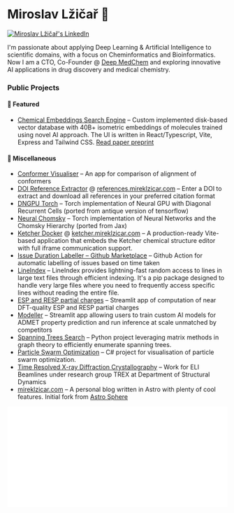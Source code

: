 # Miroslav Lžičař 👋
[![Miroslav Lžičař's LinkedIn](https://img.shields.io/badge/LinkedIn-Miroslav_Lžičař-blue?style=flat-square&logo=linkedin)](https://uk.linkedin.com/in/miroslavlzicar)

I'm passionate about applying Deep Learning & Artificial Intelligence to scientific domains, with a focus on Cheminformatics and Bioinformatics. Now I am a CTO, Co-Founder @ [Deep MedChem](https://deepmedchem.com/) and exploring innovative AI applications in drug discovery and medical chemistry.

### Public Projects

#### 🌟 Featured

* [Chemical Embeddings Search Engine](https://cheese-new.deepmedchem.com/) – Custom implemented disk-based vector database with 40B+ isometric embeddings of molecules trained using novel AI approach. The UI is written in React/Typescript, Vite, Express and Tailwind CSS. [Read paper preprint](https://chemrxiv.org/engage/chemrxiv/article-details/67250915f9980725cfcd1f6f)

#### 🍱 Miscellaneous

* [Conformer Visualiser](https://cheese-conformers.mireklzicar.com/) – An app for comparison of alignment of conformers
* [DOI Reference Extractor](https://github.com/mireklzicar/doi-reference-extractor) @ [references.mireklzicar.com](https://references.mireklzicar.com/) – Enter a DOI to extract and download all references in your preferred citation format
* [DNGPU Torch](https://github.com/mireklzicar/dngpu_torch) – Torch implementation of Neural GPU with Diagonal Recurrent Cells (ported from antique version of tensorflow)
* [Neural Chomsky](https://github.com/mireklzicar/neural_networks_chomsky_hierarchy_torch) – Torch implementation of Neural Networks and the Chomsky Hierarchy (ported from Jax)
* [Ketcher Docker](https://github.com/mireklzicar/ketcher-docker) @ [ketcher.mireklzicar.com](https://ketcher.mireklzicar.com/) – A production-ready Vite-based application that embeds the Ketcher chemical structure editor with full iframe communication support.
* [Issue Duration Labeller – Github Marketplace](https://github.com/marketplace/actions/issue-duration-labeler) – Github Action for automatic labelling of issues based on time taken
* [LineIndex](https://github.com/mireklzicar/lineindex) – LineIndex provides lightning-fast random access to lines in large text files through efficient indexing. It's a pip package designed to handle very large files where you need to frequently access specific lines without reading the entire file.
* [ESP and RESP partial charges](https://electrostatics.deepmedchem.com/) – Streamlit app of computation of near DFT-quality ESP and RESP partial charges
* [Modeller](https://modeller.deepmedchem.com/) – Streamlit app allowing users to train custom AI models for ADMET property prediction and run inference at scale unmatched by competitors
* [Spanning Trees Search](https://github.com/mireklzicar/Spanning-trees-search) – Python project leveraging matrix methods in graph theory to efficiently enumerate spanning trees.
* [Particle Swarm Optimization](https://github.com/mireklzicar/Particle-Swarm-Optimization) – C# project for visualisation of particle swarm optimization.
* [Time Resolved X-ray Diffraction Crystallography](https://github.com/mireklzicar/Time-resolved-X-ray-diffraction-crystallography) – Work for ELI Beamlines under research group TREX at Department of Structural Dynamics
* [mireklzicar.com](https://mireklzicar.com/) – A personal blog written in Astro with plenty of cool features. Initial fork from [Astro Sphere](https://github.com/markhorn-dev/astro-sphere)

![Metrics](https://github.com/mireklzicar/mireklzicar/blob/main/metrics.plugin.isocalendar.svg)
